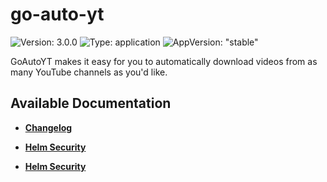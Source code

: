 # go-auto-yt

![Version: 3.0.0](https://img.shields.io/badge/Version-3.0.0-informational?style=flat-square) ![Type: application](https://img.shields.io/badge/Type-application-informational?style=flat-square) ![AppVersion: "stable"](https://img.shields.io/badge/AppVersion-"stable"-informational?style=flat-square)

GoAutoYT makes it easy for you to automatically download videos from as many YouTube channels as you'd like.

## Available Documentation

- [**Changelog**](CHANGELOG)

- [**Helm Security**](container-security)

- [**Helm Security**](helm-security)

